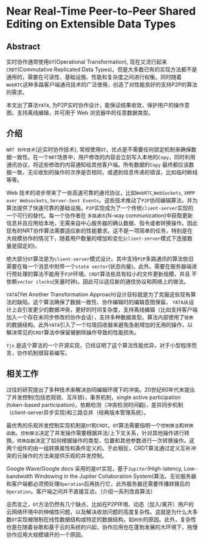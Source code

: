 # Near Real-Time Peer-to-Peer Shared Editing on Extensible Data Types

## Abstract

实时协作通常使用`OT`(Operational Transformation), 现在又流行起来 `CRDT`(Commutative Replicated
  Data Types)。但是大多数已有的实现方法都不是通用的，需要在可读性、基础设施、性能和复杂度之间进行权衡。同时随着`WebRTC`这种多路客户端通讯技术的广泛使用，创造了对性能良好的支持P2P的算法的需求。

本文出了算法`YATA`, 为P2P实时协作设计，能保证结果收敛，保护用户的操作意图，支持离线编辑，并可用于 Web 浏览器中的任意数据类型。


## 介绍

`NRT 协作技术`(近实时协作技术), 常规使用`OT`。优点是不需要任何锁定机制来确保数据一致性。在一个`NRT`场景中，用户修改的内容会立刻写入本地的`Copy`，同时利用通讯协议，将这些修改的内容通知给其他客户端。所有数据的`Copy` 最终都应该数据一致，无论收到的操作的次序是否相同，或遇到信息传递的错误，比如临时断线等等。

Web 技术的进步带来了一些高速可靠的通讯协议，比如`WebRTC`,`WebSockets`, `XMPP over Websockets`, `Server-Sent Events`。这些技术推动了`P2P`协同编辑算法，并为算法提供了快速可靠的基础设施。`P2P`实现成为了一个传统`client-server`实现的一个可行的替代。每一个协作者在 `多路通讯`(N-way communication)中获取更新信息并且应用给本地，无需来自中心服务器的确认数据、指令或者转换操作。因此现有的NRT协作算法需要适应新的性能要求。这不是一项简单的任务，特别是在大规模协作的情况下，随着用户数量的增加和变化(`client-server`模式下连接数量是固定的)。

绝大部分`OT`算法是为`client-server`模式设计。其中支持`P2P`多路通讯的算法依旧需要在每一个消息中附带一个`state vector`(状态向量)。此外。需要在服务器端进行预处理的算法不能用于`P2P`环境。`CRDT`算法些具有较小的文件更新规模，并且
不依赖`vector clocks`(矢量时钟)。因此可以适应新的通信协议和网络上的做法。

`YATA`(Yet Another Transformation Approach)设计目标就是为了克服这些现有算法的缺陷。这个算法确保了数据一致性、协作编辑时的编辑意图保留。 `YATA`从设计上会引发更少的数据冲突，更好的时间复杂度，支持离线编辑（比如支持客户端加入一个存在未同步修改的协作会话），支持多种数据类型。算法内部使用了`链表`的数据结构。此外`YATA`引入了一个垃圾回收器来避免急剧增加的无用的操作，以解决常见的`CRDT`算法中保留被删除操作导致的性能损失。

`Yjs` 是这个算法的一个开源实现，已经证明了这个算法性能优异，对于小型程序而言，协作机制很容易编写。

## 相关工作

过往的研究提出了多种技术来解决协同编辑环境下的冲突。20世纪80年代末提出了并发控制(包括悲观锁、互斥锁)，事务机制，single active participation (token-based participation)，依赖检测（冲突检测时间戳)，差异同步机制（client-server异步实现)和三路合并（经典版本管理系统）。

最优秀的乐观并发控制实现机制是`OT`和`CRDT`。`OT`算法需要指明一个`控制算法`和`转换函数`。`控制算法`决定了并发操作需要根据并法/上下文关系，针对其他操作进行转换。`转换函数`决定了如何根据操作的类型、位置和其他参数进行一次转换操作。这两个组件的由一组转换属性和条件定义的。于此相反，CRDT算法通过定义互补冲突的元操作的方法来提供乐观的并发控制。

Google Wave/Google docs 采用的是`OT`实现，基于`Jupiter`(High-latency, Low-bandwidth Windowing in the Jupiter Collaboration System)算法。无论服务器和客户端都必须预处理`Operation`后再执行它，此外服务器还需要传播转换后的`Operation`。客户端之间并不直接互访。（介绍一系列改良算法）

总而言之，`OT`方法仍然有几个缺点，比如在P2P环境、动态（加入/离开）用户的云网络环境中的伸缩性问题，以及解决收敛问题的高度复杂性。这就是为什么大多数`OT`实现被限制在线性数据结构或特定的数据结构，如`树形`的原因。此外，复杂性也是在随着谷歌和基于云的系统的兴起，协作应用也在蓬勃发展的大环境下，拖慢协作应用大规模铺开的一个原因。